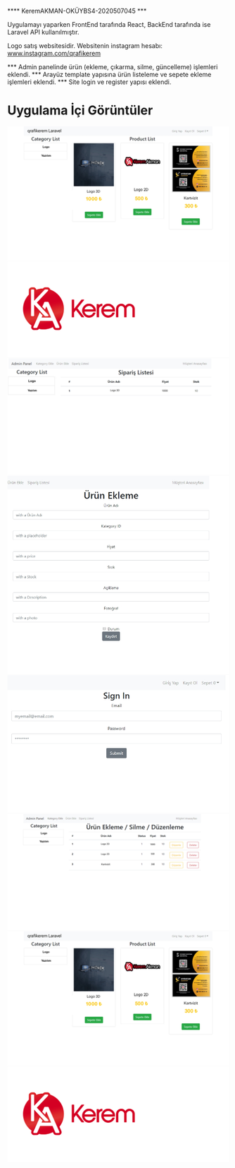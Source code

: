 **** KeremAKMAN-OKÜYBS4-2020507045 ***

Uygulamayı yaparken FrontEnd tarafında React, BackEnd tarafında ise Laravel API kullanılmıştır.

Logo satış websitesidir. Websitenin instagram hesabı: www.instagram.com/qrafikerem

*** Admin panelinde ürün (ekleme, çıkarma, silme, güncelleme) işlemleri eklendi.
*** Arayüz template yapısına ürün listeleme ve sepete ekleme işlemleri eklendi.
*** Site login ve register yapısı eklendi.



 # Uygulama İçi Görüntüler
![Resim 1](https://github.com/keremakman272727/Laravel-Logo-ETicaret/blob/main/img/1702050171632.jpg)
![Resim 2](https://github.com/keremakman272727/Laravel-Logo-ETicaret/blob/main/img/1702050171656.png)
![Resim 3](https://github.com/keremakman272727/Laravel-Logo-ETicaret/blob/main/img/1702050171552.jpg)
![Resim 4](https://github.com/keremakman272727/Laravel-Logo-ETicaret/blob/main/img/1702050171571.jpg)
![Resim 5](https://github.com/keremakman272727/Laravel-Logo-ETicaret/blob/main/img/1702050171590.jpg)
![Resim 6](https://github.com/keremakman272727/Laravel-Logo-ETicaret/blob/main/img/1702050171610.jpg)
![Resim 7](https://github.com/keremakman272727/Laravel-Logo-ETicaret/blob/main/img/1702050171632.jpg)
![Resim 8](https://github.com/keremakman272727/Laravel-Logo-ETicaret/blob/main/img/1702050171656.png)
